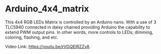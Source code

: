 # Arduino_4x4_matrix
This 4x4 RGB LEDs Matrix is controlled by an Arduino nano. 
With a use of 3 TLC5940 connected in daisy chained providing 
Arduino the capability to extend PWM output pins. In other words, 
more controls to LEDs; dimming, coloring, flashing, and etc. 

Video Link: https://youtu.be/rVGQElRZZyA

